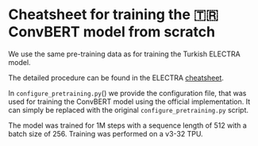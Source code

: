 # Cheatsheet for training the 🇹🇷 ConvBERT model from scratch

We use the same pre-training data as for training the Turkish ELECTRA model.

The detailed procedure can be found in the ELECTRA
[cheatsheet](../electra/CHEATSHEET.md).

In `configure_pretraining.py`() we provide the configuration file, that was
used for training the ConvBERT model using the official implementation. It
can simply be replaced with the original `configure_pretraining.py` script.

The model was trained for 1M steps with a sequence length of 512 with a
batch size of 256. Training was performed on a v3-32 TPU.
